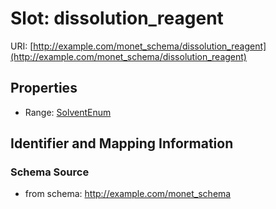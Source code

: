 # Slot: dissolution_reagent

URI: [http://example.com/monet_schema/dissolution_reagent](http://example.com/monet_schema/dissolution_reagent)



<!-- no inheritance hierarchy -->


## Properties

 * Range: [SolventEnum](SolventEnum.md)



## Identifier and Mapping Information







### Schema Source


* from schema: http://example.com/monet_schema



